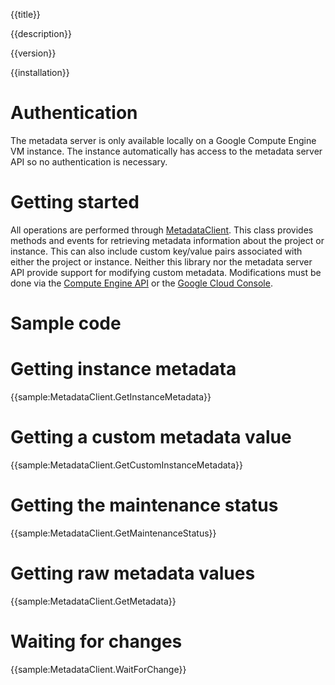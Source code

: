 {{title}}

{{description}}

{{version}}

{{installation}}

# Authentication

The metadata server is only available locally on a Google Compute
Engine VM instance. The instance automatically has access to the
metadata server API so no authentication is necessary.

# Getting started

All operations are performed through
[MetadataClient](obj/api/Google.Cloud.Metadata.V1.MetadataClient.yml).
This class provides methods and events for retrieving metadata
information about the project or instance. This can also include
custom key/value pairs associated with either the project or
instance. Neither this library nor the metadata server API provide
support for modifying custom metadata. Modifications must be done
via the [Compute Engine API](https://cloud.google.com/compute/docs/reference/latest/)
or the [Google Cloud Console](https://console.cloud.google.com).

# Sample code

# Getting instance metadata

{{sample:MetadataClient.GetInstanceMetadata}}

# Getting a custom metadata value

{{sample:MetadataClient.GetCustomInstanceMetadata}}

# Getting the maintenance status

{{sample:MetadataClient.GetMaintenanceStatus}}

# Getting raw metadata values

{{sample:MetadataClient.GetMetadata}}

# Waiting for changes

{{sample:MetadataClient.WaitForChange}}